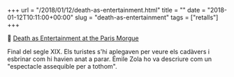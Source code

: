 +++
url = "/2018/01/12/death-as-entertainment.html"
title = ""
date = "2018-01-12T10:11:00+00:00"
slug = "death-as-entertainment"
tags = ["retalls"]
+++

📎 [Death as Entertainment at the Paris Morgue](https://www.atlasobscura.com/articles/paris-morgue-public-viewing)

Final del segle XIX. Els turistes s'hi aplegaven per veure els cadàvers i esbrinar com hi havien anat a parar. Émile Zola ho va descriure com un "espectacle assequible per a tothom".

